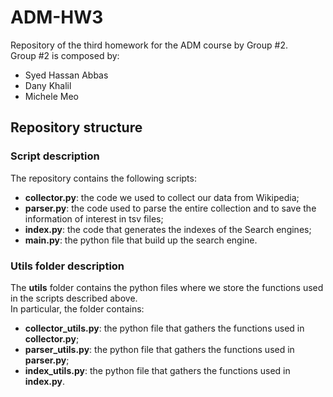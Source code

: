 # ADM-HW3
Repository of the third homework for the ADM course by Group #2.  
Group #2 is composed by:
- Syed Hassan Abbas 
- Dany Khalil
- Michele Meo

## Repository structure

### Script description
The repository contains the following scripts:
- **collector.py**: the code we used to collect our data from Wikipedia;
- **parser.py**: the code used to parse the entire collection and to save the information of interest in tsv files;
- **index.py**: the code that generates the indexes of the Search engines;
- **main.py**: the python file that build up the search engine.

### Utils folder description
The **utils** folder contains the python files where we store the functions used in the scripts described above.  
In particular, the folder contains:
- **collector_utils.py**: the python file that gathers the functions used in **collector.py**;
- **parser_utils.py**: the python file that gathers the functions used in **parser.py**;
- **index_utils.py**: the python file that gathers the functions used in **index.py**.
